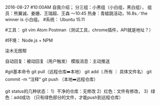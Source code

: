 2016-08-27
#10:00AM
自我介绍；
分三组：小黑组（小白组，黑白组），
组员：熊翼诚、姜姗、王瑞超、王森
～10:45 热身：青蛙跳活动，16.8s／the winner is 小白组。
#系统：
Ubuntu 15.11

#工具：
git
vim
Atom
Postman（测试工具，chrome插件，API就是地址？）

#环境：
Node.js + NPM

柒木无图帮

自动回复：被动回复（用户触发）
模版消息：主动推送

#git基本命令
git pull（远程仓库➡️本地）
git add（.所有 ｜ 具体文件名）
git commit -m “注释"
git push （本地➡️远程仓库）

git status的几种状态：
1）干净的仓库：无修改
2）红色：文件有修改，
3）绿色：add成功 （只有绿色部分的文件，才能push到远程仓库）
